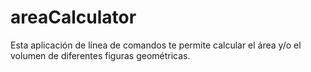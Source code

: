 # areaCalculator
Esta aplicación de línea de comandos te permite calcular el área y/o el volumen de diferentes figuras geométricas.
